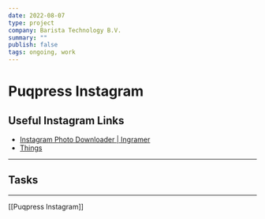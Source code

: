 ```yaml
---
date: 2022-08-07
type: project
company: Barista Technology B.V.
summary: ""
publish: false
tags: ongoing, work
---
```


# Puqpress Instagram

## Useful Instagram Links
- [Instagram Photo Downloader | Ingramer](https://inflact.com/downloader/instagram/photo/)
- [Things](things:///show?id=U4xg1odE7YJMMr8d7EAvTD)


---

## Tasks


---
[[Puqpress Instagram]]